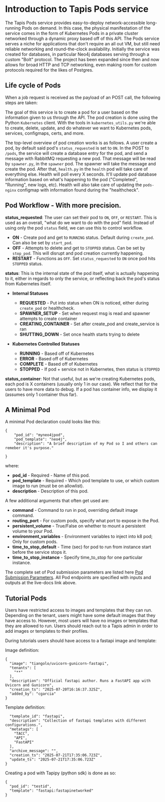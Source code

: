 # Introduction to Tapis Pods service
The Tapis Pods service provides easy-to-deploy network-accessible long-running Pods on demand. In this case, the physical manifestation of the service comes in the form of Kubernetes Pods in a private cluster networked through a dynamic proxy based off of this API.
The Pods service serves a niche for applications that don't require an all out VM, but still need reliable networking and round-the-clock availability.
Initially the service was created for databases, in particular Neo4j databases serving through a custom "Bolt" protocol. The project has been expanded since then and now allows for broad HTTP and TCP networking, even making room for custom protocols required for the likes of Postgres.

## Life cycle of Pods
When a job request is received as the payload of an POST call, the following steps are taken:

The goal of this service is to create a pod for a user based on the information given to us through the API. The pod creation is done using the Python `Kubernetes` client. With the tools in `kubernetes_utils.py` we're able to create, delete, update, and do whatever we want to Kubernetes pods, services, configmaps, certs, and more. 

The top-level overview of pod creation works is as follows. A user create a pod, by default said pod's `status_requested` is set to `ON`. In the POST to `/pods`, the service will create a database entry for the pod, and send a message with RabbitMQ requesting a new pod. That message will be read by `spawner.py`, in the `spawner` pod. The spawner will take the message and create the pod. After that, `health.py` in the `health` pod will take care of everything else. Health will poll every X seconds. It'll update pod database information based on what's happening to the pod ("Completed", "Running", new logs, etc). Health will also take care of updating the `pods-nginx` configmap with information found during the "healthcheck".


## Pod Workflow - With more precision.
**status_requested**: The user can set their pod to `ON`, `OFF`, or `RESTART`. This is used as an overall, "what do we want to do with the pod" field. Instead of using only the pod `status` field, we can use this to control workflow.
- **ON** - Create pod and get to `RUNNING` status. Default during `create_pod`. Can also be set by `start_pod`.
- **OFF** - Attempts to delete and get to `STOPPED` status. Can be set by `stop_pod`. This will disrupt and pod creation currently happening.
- **RESTART** - Functions as `OFF`. Set `status_requested` to `ON` once pod hits `STOPPED` status.

**status**: This is the internal state of the pod itself, what is actually happening to it, either in regards to only the service, or reflecting back the pod's status from Kubernetes itself.

- **Internal Statuses**
  - **REQUESTED** - Put into status when ON is noticed, either during `create_pod` or healthcheck.
  - **SPAWNER_SETUP** - Set when request msg is read and spawner attempts to create container
  - **CREATING_CONTAINER** - Set after create_pod and create_service is ran
  - **SHUTTING_DOWN** - Set once health starts trying to delete

- **Kubernetes Controlled Statuses**
  - **RUNNING** - Based off of Kubernetes
  - **ERROR** - Based off of Kubernetes
  - **COMPLETE** - Based off of Kubernetes
  - **STOPPED** - If pod + service not in Kubernetes, then status is `STOPPED`

**status_container**: Not that useful, but as we're creating Kubernetes pods, each pod is X containers (usually only 1 in our case). We reflect that for the users to have more data to debug. If a pod has container info, we display it (assumes only 1 container thus far).

## A Minimal Pod 
A minimal Pod declaration could looks like this:
```
{
    "pod_id": "myneo4jpod",
    "pod_template": "neo4j",
    "description": "A brief description of my Pod so I and others can remeber it's purpose."

}
```
where:
* **pod_id** - Required - Name of this pod.
* **pod_template** - Required - Which pod template to use, or which custom image to run (must be on allowlist).
* **description** - Description of this pod.


A few additional arguments that often get used are: 
* **command** - Command to run in pod, overriding default image command.
* **routing_port** - For custom pods, specify what port to expose in the Pod.
* **persistent_volume** - True/False on whether to mount a persistent volume to your Pod.
* **environment_variables**	- Environment variables to inject into k8 pod; Only for custom pods.
* **time_to_stop_default** - Time (sec) for pod to run from instance start before the service stops it.
* **time_to_stop_instance** - Specify time_to_stop for one particular instance.

The complete set of Pod submission parameters are listed here [Pod Submission Parameters](https://tapis-project.github.io/live-docs/?service=Pods#tag/Pods/operation/create_pod). All Pod endpoints are specified with inputs and outputs at the live-docs link above.

## Tutorial Pods
Users have restricted access to images and templates that they can run. Depending on the tenant, users might have some default images that they have access to. However, most users will have no images or templates that they are allowed to run. Users should reach out to a Tapis admin in order to add images or templates to their profiles.

During tutorials users should have access to a fastapi image and template:

Image definition:
```
{
  "image": "tiangolo/uvicorn-gunicorn-fastapi",
  "tenants": [
    "**"
  ],
  "description": "Official fastapi author. Runs a FastAPI app with Uvicorn and Gunicorn",
  "creation_ts": "2025-07-20T16:16:37.325Z",
  "added_by": "cgarcia"
}
```

Template definition:
```{
  "template_id": "fastapi",
  "description": "Collection of fastapi templates with different configurations.",
  "metatags": [
    "TACC",
    "API",
    "FastAPI"
  ],
  "archive_message": "",
  "creation_ts": "2025-07-21T17:35:06.723Z",
  "update_ts": "2025-07-21T17:35:06.723Z"
}
```

Creating a pod with Tapipy (python sdk) is done as so:

```
{
  "pod_id": "testid",
  "template": "fastapi:fastapinetworked"
}
```